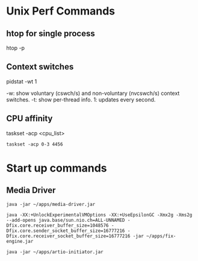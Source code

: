 # Unix Perf Commands

## htop for single process
htop -p <pid>

## Context switches

pidstat -wt 1

-w: show voluntary (cswch/s) and non-voluntary (nvcswch/s) context switches.
-t: show per-thread info.
1: updates every second.

## CPU affinity

taskset -acp <cpu_list> <pid>

```shell
taskset -acp 0-3 4456
```

# Start up commands

## Media Driver

```shell
java -jar ~/apps/media-driver.jar
```

```shell
java -XX:+UnlockExperimentalVMOptions -XX:+UseEpsilonGC -Xmx2g -Xms2g --add-opens java.base/sun.nio.ch=ALL-UNNAMED -Dfix.core.receiver_buffer_size=1048576 -Dfix.core.sender_socket_buffer_size=16777216 -Dfix.core.receiver_socket_buffer_size=16777216 -jar ~/apps/fix-engine.jar
```

```shell
java -jar ~/apps/artio-initiator.jar
```


 

